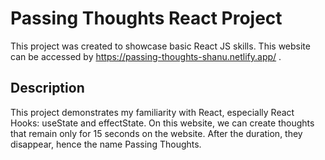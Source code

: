 # Passing Thoughts React Project

This project was created to showcase basic React JS skills. This website can be accessed by https://passing-thoughts-shanu.netlify.app/ .  

## Description

This project demonstrates my familiarity with React, especially React Hooks: useState and effectState. On this website, we can create thoughts that remain only for 15 seconds on the website. After the duration, they disappear, hence the name Passing Thoughts.


